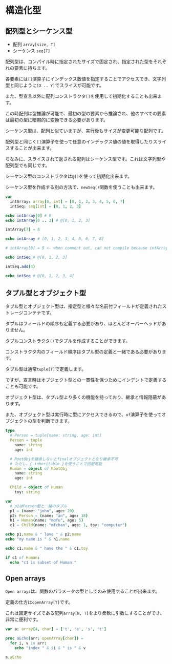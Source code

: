 # 構造化型

## 配列型とシーケンス型

- 配列 `array[size, T]`
- シーケンス `seq[T]`

配列型は、コンパイル時に指定されたサイズで固定され、指定された型をそれぞれの要素に持ちます。

各要素には`[]`演算子にインデックス数値を指定することでアクセスでき、文字列型と同じように`[X .. Y]`でスライスが可能です。

また、型宣言以外に配列コンストラクタ`[]`を使用して初期化することも出来ます。

この時配列は型推論が可能で、最初の型の要素から推論され、他のすべての要素は最初の型に暗黙的に変換できる必要があります。

シーケンス型は、配列と似ていますが、実行後もサイズが変更可能な配列です。

配列型と同じく`[]`演算子を使って任意のインデックス値の値を取得したりスライスすることが出来ます。

ちなみに、スライスされて返される配列はシーケンス型です。これは文字列型や配列型でも同じです。

シーケンス型のコンストラクタは`@[]`を使って初期化出来ます。

シーケンス型を作成する別の方法で、`newSeq()`関数を使うことも出来ます。

```nim
var
  intArray: array[8, int] = [0, 1, 2, 3, 4, 5, 6, 7]
  intSeq: seq[int] = [0, 1, 2, 3]

echo intArray[0] # 0
echo intArray[0 .. 3] # @[0, 1, 2, 3]

intArray[7] = 8

echo intArray # [0, 1, 2, 3, 4, 5, 6, 7, 8]

# intArray[8] = 9 <- when comment out, can not compile because intArray's size is 8.

echo intSeq # @[0, 1, 2, 3]

intSeq.add(4)

echo intSeq # @[0, 1, 2, 3, 4]
```

## タプル型とオブジェクト型

タプル型とオブジェクト型は、指定型と様々な名前付フィールドが定義されたストレージコンテナです。

タプルはフィールドの順序も定義する必要があり、ほとんどオーバーヘッドがありません。

タプルコンストラクタ`()`でタプルを作成することができます。

コンストラクタ内のフィールド順序はタプル型の定義と一緒である必要があります。

タプル型は通常`tuple[T]`で定義します。

ですが、宣言時はオブジェクト型との一貫性を保つためにインデントで定義することも可能です。

オブジェクト型は、タプル型より多くの機能を持っており、継承と情報隠蔽があります。

また、オブジェクト型は実行時に型にアクセスできるので、`of`演算子を使ってオブジェクトの型を判断できます。

```nim
type
  # Person = tuple[name: string, age: int]
  Person = tuple
    name: string
    age: int

  # RootObjを継承しないとfinalオブジェクトとなり継承不可
  # ただし、{.inheritable.}を使うことで回避可能
  Human = object of RootObj
    name: string
    age: int

  Child = object of Human
    toy: string

var
  # p1はPerson型と一緒のタプル
  p1 = (name: "john", age: 20)
  p2: Person = (name: "an", age: 18)
  h1 = Human(name: "mofu", age: 5)
  c1 = Child(name: "mfchan", age: 1, toy: "computer")

echo p1.name & " love " & p2.name
echo "my name is " & h1.name

echo c1.name & " have the " & c1.toy

if c1 of Human:
  echo "c1 is subset of Human."
```

## Open arrays

`Open arrays`は、関数のパラメータの型としてのみ使用することが出来ます。

定義の仕方は`openArray[T]`です。

これは固定サイズである配列`array[N, T]`をより柔軟に引数にすることができ、非常に便利です。

```nim
var a: array[4, char] = ['t', 'e', 's', 't']

proc aEcho(arr: openArray[char]) =
  for i, v in arr:
    echo "index " & $i & " is " & v

a.aEcho
```

